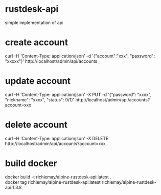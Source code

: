 # rustdesk-api
simple implementation of api

# create account
curl -H 'Content-Type: application/json' -d '{"account":"xxx", "password": "xxxxx"}' http://localhost/admin/api/accounts

# update account
curl -H 'Content-Type: application/json' -X PUT -d '{"password": "xxxx", "nickname": "xxxx", "status": 0/1}' http://localhost/admin/api/accounts?account=xxx

# delete account
curl -H 'Content-Type: application/json' -X DELETE http://localhost/admin/api/accounts?account=xxx

# build docker
docker build -t richiemay/alpine-rustdesk-api:latest .  
docker tag richiemay/alpine-rustdesk-api:latest richiemay/alpine-rustdesk-api:1.3.8
